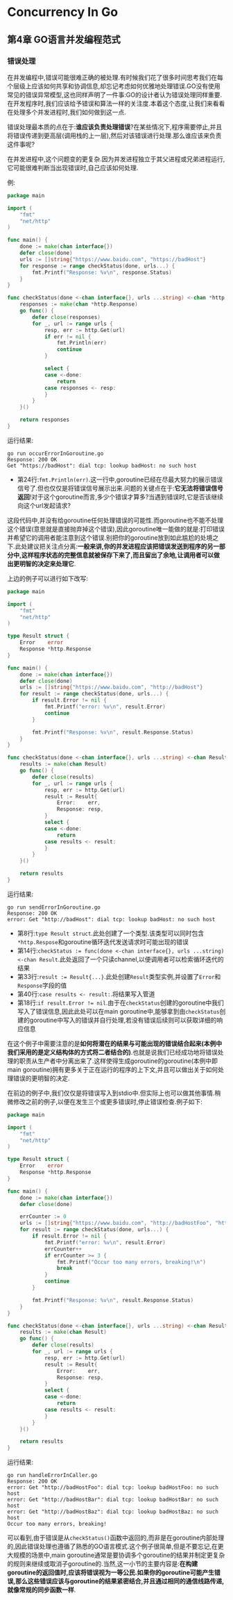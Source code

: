 # Concurrency In Go

## 第4章 GO语言并发编程范式

### 错误处理

在并发编程中,错误可能很难正确的被处理.有时候我们花了很多时间思考我们在每个层级上应该如何共享和协调信息,却忘记考虑如何优雅地处理错误.GO没有使用常见的错误异常模型,这也同样声明了一件事:GO的设计者认为错误处理同样重要.在开发程序时,我们应该给予错误和算法一样的关注度.本着这个态度,让我们来看看在处理多个并发进程时,我们如何做到这一点.

错误处理最本质的点在于:**谁应该负责处理错误**?在某些情况下,程序需要停止,并且将错误传递到更高层(调用栈的上一层),然后对该错误进行处理.那么谁应该来负责这件事呢?

在并发进程中,这个问题变的更复杂.因为并发进程独立于其父进程或兄弟进程运行,它可能很难判断当出现错误时,自己应该如何处理.

例:

```go
package main

import (
	"fmt"
	"net/http"
)

func main() {
	done := make(chan interface{})
	defer close(done)
	urls := []string{"https://www.baidu.com", "https://badHost"}
	for response := range checkStatus(done, urls...) {
		fmt.Printf("Response: %v\n", response.Status)
	}
}

func checkStatus(done <-chan interface{}, urls ...string) <-chan *http.Response {
	responses := make(chan *http.Response)
	go func() {
		defer close(responses)
		for _, url := range urls {
			resp, err := http.Get(url)
			if err != nil {
				fmt.Println(err)
				continue
			}

			select {
			case <-done:
				return
			case responses <- resp:
			}
		}
	}()

	return responses
}
```

运行结果:

```
go run occurErrorInGoroutine.go 
Response: 200 OK
Get "https://badHost": dial tcp: lookup badHost: no such host
```

- 第24行:`fmt.Println(err)`.这一行中,goroutine已经在尽最大努力的展示错误信号了.但也仅仅是将错误信号展示出来.问题的关键点在于:**它无法将错误信号返回**!对于这个goroutine而言,多少个错误才算多?当遇到错误时,它是否该继续向这个url发起请求?

这段代码中,并没有给goroutine任何处理错误的可能性.而goroutine也不能不处理这个错误(意思就是直接抛弃掉这个错误),因此goroutine唯一能做的就是:打印错误并希望它的调用者能注意到这个错误.别把你的goroutine放到如此尴尬的处境之下.此处建议把关注点分离:**一般来讲,你的并发进程应该把错误发送到程序的另一部分中,这样程序状态的完整信息就被保存下来了,而且留出了余地,让调用者可以做出更明智的决定来处理它**.

上边的例子可以进行如下改写:

```go
package main

import (
	"fmt"
	"net/http"
)

type Result struct {
	Error    error
	Response *http.Response
}

func main() {
	done := make(chan interface{})
	defer close(done)
	urls := []string{"https://www.baidu.com", "http://badHost"}
	for result := range checkStatus(done, urls...) {
		if result.Error != nil {
			fmt.Printf("error: %v\n", result.Error)
			continue
		}

		fmt.Printf("Response: %v\n", result.Response.Status)
	}
}

func checkStatus(done <-chan interface{}, urls ...string) <-chan Result {
	results := make(chan Result)
	go func() {
		defer close(results)
		for _, url := range urls {
			resp, err := http.Get(url)
			result := Result{
				Error:    err,
				Response: resp,
			}
			select {
			case <-done:
				return
			case results <- result:
			}
		}
	}()

	return results
}
```

运行结果:

```
go run sendErrorInGoroutine.go
Response: 200 OK
error: Get "http://badHost": dial tcp: lookup badHost: no such host
```

- 第8行:`type Result struct`.此处创建了一个类型.该类型可以同时包含`*http.Respose`和goroutine循环迭代发送请求时可能出现的错误
- 第14行:`checkStatus := func(done <-chan interface{}, urls ...string) <-chan Result`.此处返回了一个只读channel,以便调用者可以检索循环迭代的结果
- 第33行:`result := Result{...}`.此处创建`Result`类型实例,并设置了`Error`和`Response`字段的值
- 第40行:`case results <- result:`.将结果写入管道
- 第18行:`if result.Error != nil`.由于在`checkStatus`创建的goroutine中我们写入了错误信息,因此此处可以在main goroutine中,能够拿到由`checkStatus`创建的goroutine中写入的错误并自行处理,若没有错误后续则可以获取详细的响应信息

在这个例子中需要注意的是**如何将潜在的结果与可能出现的错误结合起来(本例中我们采用的是定义结构体的方式将二者结合的)**.也就是说我们已经成功地将错误处理的职责从生产者中分离出来了.这样使得生成goroutine的goroutine(本例中即main goroutine)拥有更多关于正在运行的程序的上下文,并且可以做出关于如何处理错误的更明智的决定.

在前边的例子中,我们仅仅是将错误写入到stdio中.但实际上也可以做其他事情.稍微修改之前的例子,以便在发生三个或更多错误时,停止错误检查.例子如下:

```go
package main

import (
	"fmt"
	"net/http"
)

type Result struct {
	Error    error
	Response *http.Response
}

func main() {
	done := make(chan interface{})
	defer close(done)

	errCounter := 0
	urls := []string{"https://www.baidu.com", "http://badHostFoo", "http://badHostBar", "http://badHostBaz"}
	for result := range checkStatus(done, urls...) {
		if result.Error != nil {
			fmt.Printf("error: %v\n", result.Error)
			errCounter++
			if errCounter >= 3 {
				fmt.Printf("Occur too many errors, breaking!\n")
				break
			}
			continue
		}

		fmt.Printf("Response: %v\n", result.Response.Status)
	}
}

func checkStatus(done <-chan interface{}, urls ...string) <-chan Result {
	results := make(chan Result)
	go func() {
		defer close(results)
		for _, url := range urls {
			resp, err := http.Get(url)
			result := Result{
				Error:    err,
				Response: resp,
			}
			select {
			case <-done:
				return
			case results <- result:
			}
		}
	}()

	return results
}
```

运行结果:

```
go run handleErrorInCaller.go 
Response: 200 OK
error: Get "http://badHostFoo": dial tcp: lookup badHostFoo: no such host
error: Get "http://badHostBar": dial tcp: lookup badHostBar: no such host
error: Get "http://badHostBaz": dial tcp: lookup badHostBaz: no such host
Occur too many errors, breaking!
```

可以看到,由于错误是从`checkStatus()`函数中返回的,而非是在goroutine内部处理的,因此错误处理也遵循了熟悉的GO语言模式.这个例子很简单,但是不要忘记,在更大规模的场景中,main goroutine通常是要协调多个goroutine的结果并制定更复杂的规则来继续或取消子goroutine的.当然,这一小节的主要内容是:**在构建goroutine的返回值时,应该将错误视为一等公民.如果你的goroutine可能产生错误,那么这些错误应该与goroutine的结果紧密结合,并且通过相同的通信线路传递,就像常规的同步函数一样**.